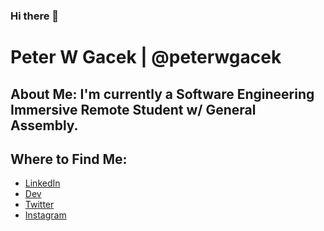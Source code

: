 ### Hi there 👋

# Peter W Gacek | @peterwgacek

## About Me: I'm currently a Software Engineering Immersive Remote Student w/ General Assembly.

## Where to Find Me:
<ul>
  <li>
    <a href = "https://www.linkedin.com/in/peter-gacek-6227b3111/"> LinkedIn </a>
  </li>
    <li>
    <a href = "https://dev.to/peterwgacek"> Dev </a>
  </li>
<li>
    <a href = "https://twitter.com/peterwgacek"> Twitter </a>
  </li>
  <li>
    <a href = "https://www.instagram.com/peterwgacek/"> Instagram </a>
  </li>
  </ul>

<!--
**peterwgacek/peterwgacek** is a ✨ _special_ ✨ repository because its `README.md` (this file) appears on your GitHub profile.

Here are some ideas to get you started:

- 🔭 I’m currently working on ...
- 🌱 I’m currently learning ...
- 👯 I’m looking to collaborate on ...
- 🤔 I’m looking for help with ...
- 💬 Ask me about ...
- 📫 How to reach me: ...
- 😄 Pronouns: ...
- ⚡ Fun fact: ...
-->
